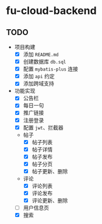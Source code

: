 # fu-cloud-backend

## TODO
- 项目构建
  - [x] 添加 `README.md`
  - [x] 创建数据库 `db.sql`
  - [x] 配置 `mybatis-plus` 连接
  - [x] 添加 `api` 约定
  - [x] 添加跨域支持
- 功能实现
  - [x] 公告栏
  - [x] 每日一句
  - [x] 推广链接
  - [x] 注册登录
  - [x] 配置 `jwt`、拦截器
  - 帖子
    - [x] 帖子列表
    - [x] 帖子详情
    - [x] 帖子发布
    - [x] 帖子分页
    - [x] 帖子更新、删除
  - 评论
    - [x] 评论列表
    - [x] 评论发布
    - [x] 评论更新、删除
  - [ ] 用户信息页
  - [x] 搜索
